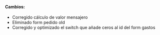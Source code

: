 <h4>Cambios:</h4>  
<ul>   
    <li>Corregido cálculo de valor mensajero</li>
    <li>Eliminado form pedido old</li>
    <li>Corregido y optimizado el switch que añade ceros al id del form gastos</li>
</ul>